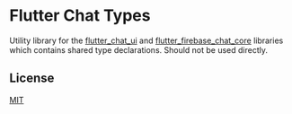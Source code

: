 # Flutter Chat Types

Utility library for the [flutter_chat_ui](https://github.com/flyerhq/flutter_chat_ui) and [flutter_firebase_chat_core](https://github.com/flyerhq/flutter_firebase_chat_core) libraries which contains shared type declarations. Should not be used directly.

## License

[MIT](LICENSE)
